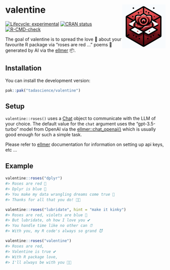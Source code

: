
<!-- README.md is generated from README.Rmd. Please edit that file -->

# valentine <a href="https://valentine.tada.science"><img src="man/figures/logo.png" align="right" height="138" /></a>

<!-- badges: start -->

[![Lifecycle:
experimental](https://img.shields.io/badge/lifecycle-experimental-orange.svg)](https://lifecycle.r-lib.org/articles/stages.html#experimental)
[![CRAN
status](https://www.r-pkg.org/badges/version/valentine)](https://CRAN.R-project.org/package=valentine)
[![R-CMD-check](https://github.com/tadascience/valentine/actions/workflows/R-CMD-check.yaml/badge.svg)](https://github.com/tadascience/valentine/actions/workflows/R-CMD-check.yaml)
<!-- badges: end -->

The goal of valentine is to spread the love 💛 about your favourite R
package via “roses are red …” poems 🌹 generated by AI via the
[ellmer](https://ellmer.tidyverse.org/) 📦.

## Installation

You can install the development version:

``` r
pak::pak("tadascience/valentine")
```

## Setup

`valentine::roses()` uses a
[Chat](https://ellmer.tidyverse.org/reference/Chat.html) object to
communicate with the LLM of your choice. The default value for the
`chat` argument uses the “gpt-3.5-turbo” model from OpenAI via the
[ellmer::chat_openai()](https://ellmer.tidyverse.org/reference/chat_openai.html)
which is usually good enough for such a simple task.

Please refer to [ellmer](https://ellmer.tidyverse.org/index.html)
documentation for information on setting up api keys, etc …

## Example

``` r
valentine::roses("dplyr")
#> Roses are red 🌹
#> Dplyr is blue 📘
#> You make my data wrangling dreams come true 💭
#> Thanks for all that you do! 🙏🏽
```

``` r
valentine::roses("lubridate", hint = "make it kinky")
#> Roses are red, violets are blue 🌹
#> But lubridate, oh how I love you 💕
#> You handle time like no other can ⏰
#> With you, my R code's always so grand 😈
```

``` r
valentine::roses("valentine")
#> Roses are red, 
#> Valentine is true 💕
#> With R package love,
#> I'll always be with you 🌹💖
```

